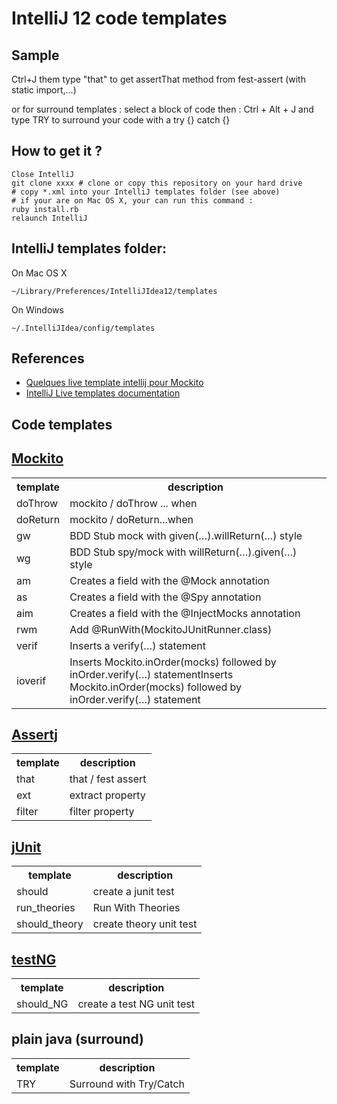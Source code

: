 ﻿IntelliJ 12 code templates
========


Sample
-------

Ctrl+J them type "that" to get assertThat method from fest-assert (with static import,...)

or for surround templates :
select a block of code then : Ctrl + Alt + J and type TRY to surround your code with a try {} catch {}


How to get it ?
-------

	Close IntelliJ
	git clone xxxx # clone or copy this repository on your hard drive
	# copy *.xml into your IntelliJ templates folder (see above)
	# if your are on Mac OS X, your can run this command :
	ruby install.rb
	relaunch IntelliJ

IntelliJ templates folder:
-----
On Mac OS X

	~/Library/Preferences/IntelliJIdea12/templates

On Windows

	~/.IntelliJIdea/config/templates


References
------

* [Quelques live template intellij pour Mockito](http://blog.arkey.fr/2011/10/21/quelques-live-template-intellij-pour-mockito/)
* [IntelliJ Live templates documentation](http://www.jetbrains.com/idea/webhelp/live-templates.html)

Code templates
------

[Mockito](https://code.google.com/p/mockito/)
----
<table>
	<tr>
		<th>template</th>
		<th>description</th>
	</tr>
	<tr>
		<td>doThrow</td><td>mockito / doThrow ...  when</td>
	</tr>
	<tr>
		<td>doReturn</td><td>mockito / doReturn...when</td>
	</tr>
	<tr>
		<td>gw</td><td>BDD Stub mock with given(…).willReturn(…) style</td>
	</tr>
	<tr>
		<td>wg</td><td>BDD Stub spy/mock with willReturn(…).given(…) style</td>
	</tr>
	<tr>
		<td>am</td><td>Creates a field with the @Mock annotation</td>
	</tr>
	<tr>
		<td>as</td><td>Creates a field with the @Spy annotation</td>
	</tr>
	<tr>
		<td>aim</td><td>Creates a field with the @InjectMocks annotation</td>
	</tr>
	<tr>
		<td>rwm</td><td>Add @RunWith(MockitoJUnitRunner.class)</td>
	</tr>
	<tr>
		<td>verif</td><td>Inserts a verify(…) statement</td>
	</tr>
	<tr>
		<td>ioverif</td><td>Inserts Mockito.inOrder(mocks) followed by inOrder.verify(…) statementInserts Mockito.inOrder(mocks) followed by inOrder.verify(…) statement</td>
	</tr>
</table>

[Assertj](https://github.com/joel-costigliola/assertj-core)
-----
<table>
	<tr>
		<th>template</th>
		<th>description</th>
	</tr>
	<tr>
		<td>that</td><td>that / fest assert</td>
	</tr>
	<tr>
		<td>ext</td><td>extract property</td>
	</tr>
	<tr>
		<td>filter</td><td>filter property</td>
	</tr>
</table>

[jUnit](http://junit.org/)
-----
<table>
	<tr>
		<th>template</th>
		<th>description</th>
	</tr>
	<tr>
		<td>should</td><td>create a junit test</td>
	</tr>
	<tr>
		<td>run_theories</td><td>Run With Theories</td>
	</tr>
	<tr>
		<td>should_theory</td><td>create theory unit test</td>
	</tr>
</table>


[testNG](http://testng.org/doc/index.html)
----
<table>
	<tr>
		<th>template</th>
		<th>description</th>
	</tr>
	<tr>
		<td>should_NG</td><td>create a test NG unit test</td>
	</tr>
</table>

plain java (surround)
----
<table>
	<tr>
		<th>template</th>
		<th>description</th>
	</tr>
	<tr>
		<td>TRY</td><td>Surround with Try/Catch</td>
	</tr>
</table>
